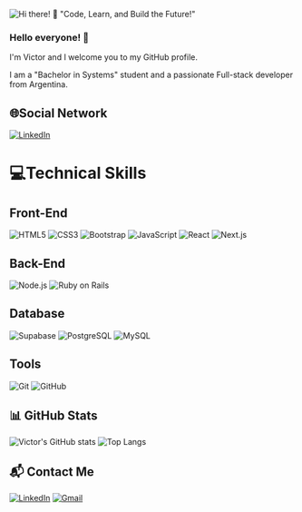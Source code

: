 ![Hi there!](https://media.giphy.com/media/hvRJCLFzcasrR4ia7z/giphy.gif)
🚀 "Code, Learn, and Build the Future!"  

### Hello everyone! 👋 

I'm Victor and I welcome you to my GitHub profile.

I am a "Bachelor in Systems" student and a passionate Full-stack developer from Argentina.

## 🌐Social Network
[![LinkedIn](https://img.shields.io/badge/LinkedIn-%230077B5.svg?logo=linkedin&logoColor=white)](https://www.linkedin.com/in/victor-roberto-curzio/)

# 💻Technical Skills

## Front-End

![HTML5](https://img.shields.io/badge/Html5-%23E34F26?logo=Html5&logoColor=white) ![CSS3](https://img.shields.io/badge/Css3-%231572B6?logo=Css3&logoColor=white) ![Bootstrap](https://img.shields.io/badge/Bootstrap-%23563D7C?logo=Bootstrap&logoColor=white) ![JavaScript](https://img.shields.io/badge/Javascript-%23323330?logo=Javascript&logoColor=%23F7DF1E) ![React](https://img.shields.io/badge/React-%2320232a?logo=React&logoColor=%2361DAFB) ![Next.js](https://img.shields.io/badge/Next.js-%23000000?logo=next.js&logoColor=white)

## Back-End

![Node.js](https://img.shields.io/badge/Node.js-%23339933?logo=node.js&logoColor=white) ![Ruby on Rails](https://img.shields.io/badge/Ruby%20on%20Rails-%23CC0000?logo=Ruby-on-Rails&logoColor=white)

## Database

![Supabase](https://img.shields.io/badge/Supabase-%23000000?logo=supabase&logoColor=3ECF8E) ![PostgreSQL](https://img.shields.io/badge/PostgreSQL-316192?style=for-the-badge&logo=postgresql&logoColor=white) ![MySQL](https://img.shields.io/badge/Mysql-%2300f?logo=Mysql&logoColor=white&style=for-the-badge)

## Tools

![Git](https://img.shields.io/badge/Git-%23F05032?logo=Git&logoColor=white) ![GitHub](https://img.shields.io/badge/GitHub-%23181717?logo=GitHub&logoColor=white)

## 📊 GitHub Stats  

![Victor's GitHub stats](https://github-readme-stats.vercel.app/api?username=tu-usuario&show_icons=true&theme=dark)
![Top Langs](https://github-readme-stats.vercel.app/api/top-langs/?username=tu-usuario&layout=compact&theme=dark)

## 📬 Contact Me  

[![LinkedIn](https://img.shields.io/badge/LinkedIn-%230077B5.svg?logo=linkedin&logoColor=white)](https://www.linkedin.com/in/victor-roberto-curzio/)
[![Gmail](https://img.shields.io/badge/Gmail-D14836?logo=gmail&logoColor=white)](mailto:victor.curzio@hotmail.com)
